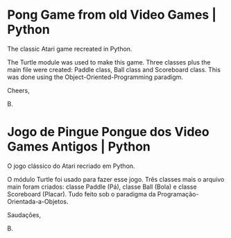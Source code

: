 # Pong Game from old Video Games | Python
 The classic Atari game recreated in Python.

The Turtle module was used to make this game. Three classes plus the main file were created: Paddle class, Ball class and Scoreboard class. This was done using the Object-Oriented-Programming paradigm.

Cheers,

B.

# Jogo de Pingue Pongue dos Video Games Antigos | Python
O jogo clássico do Atari recriado em Python.

O módulo Turtle foi usado para fazer esse jogo. Três classes mais o arquivo main foram criados: classe Paddle (Pá), classe Ball (Bola) e classe Scoreboard (Placar). Tudo feito sob o paradigma da Programação-Orientada-a-Objetos.

Saudações,

B.